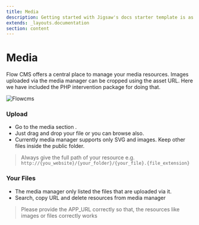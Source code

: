 ```yaml
---
title: Media
description: Getting started with Jigsaw's docs starter template is as easy as 1, 2, 3.
extends: _layouts.documentation
section: content
---
```


# Media

Flow CMS offers a central place to manage your media resources. Images uploaded via the media manager can be cropped using the asset URL. Here we have included the PHP intervention package for doing that.

<img src="/assets/cms/docs/mediaupload.png" alt="Flowcms">

### Upload
- Go to the media section .
- Just drag and drop your file or you can browse also.
- Currently media manager supports only SVG and images. Keep other files inside the public folder.


>  Always give the full path of your resource
e.g. `http://{you_website}/{your_folder}/{your_file}.{file_extension}`

 
### Your Files
- The media manager only listed the files that are uploaded via it.
- Search, copy URL and delete resources from media manager


<a name="section-3"></a>

>  Please provide the APP_URL correctly so that, the resources like images or files correctly works
